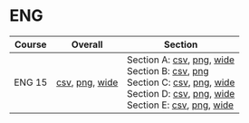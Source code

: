 # ENG

| Course | Overall | Section |
| ------ | ------- | ------- |
| ENG 15 | [csv](https://github.com/UCSD-Historical-Enrollment-Data/2024Summer2/blob/main/overall/ENG%2015.csv), [png](https://raw.githubusercontent.com/UCSD-Historical-Enrollment-Data/2024Summer2/main/plot_overall/ENG%2015.png), [wide](https://raw.githubusercontent.com/UCSD-Historical-Enrollment-Data/2024Summer2/main/plot_overall_wide/ENG%2015.png) | Section A: [csv](https://github.com/UCSD-Historical-Enrollment-Data/2024Summer2/blob/main/section/ENG%2015_A.csv), [png](https://raw.githubusercontent.com/UCSD-Historical-Enrollment-Data/2024Summer2/main/plot_section/ENG%2015_A.png), [wide](https://raw.githubusercontent.com/UCSD-Historical-Enrollment-Data/2024Summer2/main/plot_section_wide/ENG%2015_A.png)<br>Section B: [csv](https://github.com/UCSD-Historical-Enrollment-Data/2024Summer2/blob/main/section/ENG%2015_B.csv), [png](https://raw.githubusercontent.com/UCSD-Historical-Enrollment-Data/2024Summer2/main/plot_section/ENG%2015_B.png)<br>Section C: [csv](https://github.com/UCSD-Historical-Enrollment-Data/2024Summer2/blob/main/section/ENG%2015_C.csv), [png](https://raw.githubusercontent.com/UCSD-Historical-Enrollment-Data/2024Summer2/main/plot_section/ENG%2015_C.png), [wide](https://raw.githubusercontent.com/UCSD-Historical-Enrollment-Data/2024Summer2/main/plot_section_wide/ENG%2015_C.png)<br>Section D: [csv](https://github.com/UCSD-Historical-Enrollment-Data/2024Summer2/blob/main/section/ENG%2015_D.csv), [png](https://raw.githubusercontent.com/UCSD-Historical-Enrollment-Data/2024Summer2/main/plot_section/ENG%2015_D.png), [wide](https://raw.githubusercontent.com/UCSD-Historical-Enrollment-Data/2024Summer2/main/plot_section_wide/ENG%2015_D.png)<br>Section E: [csv](https://github.com/UCSD-Historical-Enrollment-Data/2024Summer2/blob/main/section/ENG%2015_E.csv), [png](https://raw.githubusercontent.com/UCSD-Historical-Enrollment-Data/2024Summer2/main/plot_section/ENG%2015_E.png), [wide](https://raw.githubusercontent.com/UCSD-Historical-Enrollment-Data/2024Summer2/main/plot_section_wide/ENG%2015_E.png) |
